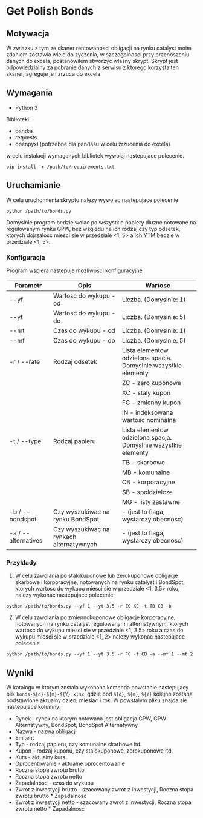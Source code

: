 # Get Polish Bonds

## Motywacja
W zwiazku z tym ze skaner rentowanosci obligacji na rynku catalyst moim zdaniem zostawia wiele do zyczenia, w szczegolnosci przy przenoszeniu danych do excela, postanowilem stworzyc wlasny skrypt.
Skrypt jest odpowiedzialny za pobranie danych z serwisu z ktorego korzysta ten skaner, agreguje je i zrzuca do excela.

## Wymagania
* Python 3

Biblioteki:
* pandas
* requests
* openpyxl (potrzebne dla pandasu w celu zrzucenia do excela)

w celu instalacji wymaganych bibliotek wywolaj nastepujace polecenie.

```
pip install -r /path/to/requirements.txt
```

## Uruchamianie 

W celu uruchomienia skryptu nalezy wywolac nastepujace polecenie

```
python /path/to/bonds.py
```

Domyslnie program bedzie wolac po wszystkie papiery dluzne notowane na regulowanym rynku GPW,
bez wzgledu na ich rodzaj czy typ odsetek, ktorych dojrzalosc miesci sie w przedziale <1, 5> 
a ich YTM bedzie w przedziale <1, 5>.

### Konfiguracja

Program wspiera nastepuje mozliwosci konfiguracyjne

| **Parametr**            | **Opis**                                     | **Wartosc**                                                        |
|---------------------|------------------------------------------|----------------------------------------------------------------|
| --yf                | Wartosc do wykupu - od                   | Liczba. (Domyslnie: 1)                                         |
| --yt                | Wartosc do wykupu - do                   | Liczba. (Domyslnie: 5)                                         |
| --mt                | Czas do wykupu - od                      | Liczba. (Domyslnie: 1)                                         |
| --mf                | Czas do wykupu - do                      | Liczba. (Domyslnie: 5)                                         |
| -r / --rate         | Rodzaj odsetek                           | Lista elementow odzielona spacja. Domyslnie wszystkie elementy |
|                     |                                          | ZC - zero kuponowe                                             |
|                     |                                          | XC -  staly kupon                                              |
|                     |                                          | FC - zmienny kupon                                             |
|                     |                                          | IN - indeksowana wartosc nominalna                             |
| -t / --type         | Rodzaj papieru                           | Lista elementow odzielona spacja. Domyslnie wszystkie elementy |
|                     |                                          | TB - skarbowe                                                  |
|                     |                                          | MB - komunalne                                                 |
|                     |                                          | CB - korporacyjne                                              |
|                     |                                          | SB - spoldzielcze                                              |
|                     |                                          | MG - listy zastawne                                            |
| -b / --bondspot     | Czy wyszukiwac na rynku BondSpot         | - (jest to flaga, wystarczy obecnosc)                          |
| -a / --alternatives | Czy wyszukiwac na rynkach alternatywnych | - (jest to flaga, wystarczy obecnosc)                          |

### Przyklady

1. W celu zawolania po stalokuponowe lub zerokuponowe obligacje skarbowe i korporacyjne,
notowanych na rynku catalyst i BondSpot, ktorych wartosc do wykupu miesci sie w
przedziale <1, 3.5> roku, nalezy wykonac nastepujace polecenie:

```
python /path/to/bonds.py --yf 1 --yt 3.5 -r ZC XC -t TB CB -b
```

2. W celu zawolania po zmiennokuponowe obligacje korporacyjne,
notowanych na rynku catalyst regulowanym i alternatywnym, ktorych wartosc do wykupu miesci sie w
przedziale <1, 3.5> roku a czas do wykupu miesci sie w przedziale <1, 2> nalezy wykonac
nastepujace polecenie
```
python /path/to/bonds.py --yf 1 --yt 3.5 -r FC -t CB -a --mf 1 --mt 2
```

## Wyniki

W katalogu w ktorym zostala wykonana komenda powstanie nastepujacy plik 
`bonds-${d}-${m}-${Y}.xlsx`, gdzie pod `${d}`, `${m}`, `${Y}` kolejno zostana podstawione
aktualny dzien, miesiac i rok. W powstalym pliku znajda sie nastepujace kolumny:

* Rynek - rynek na ktorym notowana jest obligacja 
GPW, GPW Alternatywny, BondSpot, BondSpot Alternatywny
* Nazwa - nazwa obligacji
* Emitent
* Typ - rodzaj papieru, czy komunalne skarbowe itd.
* Kupon - rodzaj kuponu, czy stalokuponowe, zerokuponowe itd.
* Kurs - aktualny kurs
* Oprocentowanie - aktualne oprocentowanie
* Roczna stopa zwrotu brutto
* Roczna stopa zwrotu netto 
* Zapadalnosc - czas do wykupu
* Zwrot z inwestycji brutto - szacowany zwrot z inwestycji, Roczna stopa zwrotu brutto * Zapadalnosc
* Zwrot z inwestycji netto - szacowany zwrot z inwestycji, Roczna stopa zwrotu netto * Zapadalnosc
